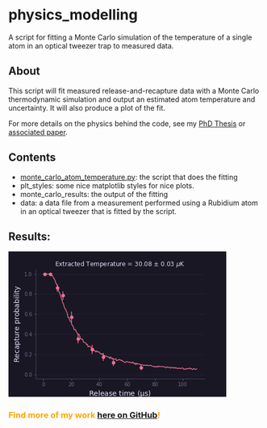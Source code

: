 # physics_modelling

A script for fitting a Monte Carlo simulation of the temperature of a single atom in an optical tweezer trap to measured data.

## About

This script will fit measured release-and-recapture data with a Monte Carlo thermodynamic simulation and output an estimated atom temperature and uncertainty.
It will also produce a plot of the fit.

For more details on the physics behind the code, see my [PhD Thesis](http://etheses.dur.ac.uk/14468/1/RVB_Thesis.pdf?DDD25+) or [associated paper](https://iopscience.iop.org/article/10.1088/1367-2630/ac0000).

## Contents

- [monte_carlo_atom_temperature.py](https://github.com/rvbrooks/physics_modelling/blob/main/monte_carlo_atom_temperature.py): the script that does the fitting
- plt_styles: some nice matplotlib styles for nice plots.
- monte_carlo_results: the output of the fitting
- data: a data file from a measurement performed using a Rubidium atom in an optical tweezer that is fitted by the script.


## Results:

![alt text](https://github.com/rvbrooks/physics_modelling/blob/main/monte_carlo_result.png)

### <span style="color:orange">Find more of my work [here on GitHub](https://github.com/rvbrooks)!</span>

